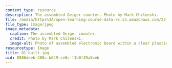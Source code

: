 ```yaml
---
content_type: resource
description: The assembled Geiger counter. Photo by Mark Chilenski.
file: /media/https%3A/open-learning-course-data-rc.s3.amazonaws.com/22-s902-do-it-yourself-diy-geiger-counters-january-iap-2015/8806deeb408cb649ce8cf1b0f39a5beb_01_built.jpg
file_type: image/jpeg
image_metadata:
  caption: The assembled Geiger counter.
  credit: Photo by Mark Chilenski.
  image-alt: Photo of assembled electronic board within a clear plastic case.
resourcetype: Image
title: 01_built.jpg
uid: 8806deeb-408c-b649-ce8c-f1b0f39a5beb
---
```

